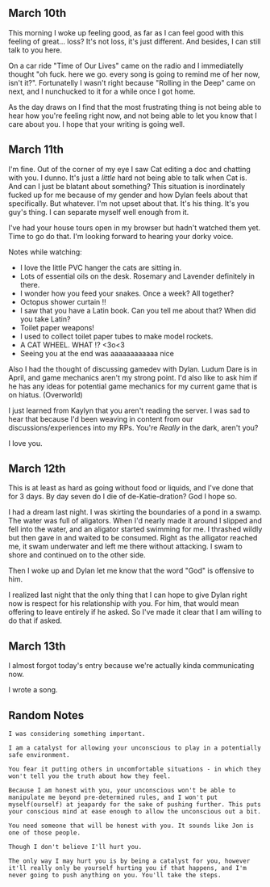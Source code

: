 March 10th
----------

This morning I woke up feeling good, as far as I can feel good with this feeling of great... loss? It's not loss, it's just different. And besides, I can still talk to you here. 

On a car ride "Time of Our Lives" came on the radio and I immediatelly thought "oh fuck. here we go. every song is going to remind me of her now, isn't it?". Fortunatelly I wasn't right because "Rolling in the Deep" came on next, and I nunchucked to it for a while once I got home. 

As the day draws on I find that the most frustrating thing is not being able to hear how you're feeling right now, and not being able to let you know that I care about you. I hope that your writing is going well. 


March 11th
----------

I'm fine. Out of the corner of my eye I saw Cat editing a doc and chatting with you. I dunno. It's just a *little* hard not being able to talk when Cat is. And can I just be blatant about something? This situation is inordinately fucked up for me because of my gender and how Dylan feels about that specifically. But whatever. I'm not upset about that. It's his thing. It's you guy's thing. I can separate myself well enough from it. 

I've had your house tours open in my browser but hadn't watched them yet. Time to go do that. I'm looking forward to hearing your dorky voice. 

Notes while watching:
* I love the little PVC hanger the cats are sitting in. 
* Lots of essential oils on the desk. Rosemary and Lavender definitely in there.
* I wonder how you feed your snakes. Once a week? All together? 
* Octopus shower curtain !!
* I saw that you have a Latin book. Can you tell me about that? When did you take Latin? 
* Toilet paper weapons! 
 * I used to collect toilet paper tubes to make model rockets. 
* A CAT WHEEL. WHAT !? <3o<3
* Seeing you at the end was aaaaaaaaaaaa nice

Also I had the thought of discussing gamedev with Dylan. Ludum Dare is in April, and game mechanics aren't my strong point. I'd also like to ask him if he has any ideas for potential game mechanics for my current game that is on hiatus. (Overworld)

I just learned from Kaylyn that you aren't reading the server. I was sad to hear that because I'd been weaving in content from our discussions/experiences into my RPs. You're *Really* in the dark, aren't you? 

I love you.


March 12th
----------

This is at least as hard as going without food or liquids, and I've done that for 3 days. By day seven do I die of de-Katie-dration? God I hope so. 

I had a dream last night. I was skirting the boundaries of a pond in a swamp. The water was full of aligators. When I'd nearly made it around I slipped and fell into the water, and an aligator started swimming for me. I thrashed wildly but then gave in and waited to be consumed. Right as the alligator reached me, it swam underwater and left me there without attacking. I swam to shore and continued on to the other side. 

Then I woke up and Dylan let me know that the word "God" is offensive to him. 

I realized last night that the only thing that I can hope to give Dylan right now is respect for his relationship with you. For him, that would mean offering to leave entirely if he asked. So I've made it clear that I am willing to do that if asked. 


March 13th
----------

I almost forgot today's entry because we're actually kinda communicating now. 

I wrote a song. 


Random Notes
------------

```
I was considering something important. 

I am a catalyst for allowing your unconscious to play in a potentially safe environment. 

You fear it putting others in uncomfortable situations - in which they won't tell you the truth about how they feel. 

Because I am honest with you, your unconscious won't be able to manipulate me beyond pre-determined rules, and I won't put myself(ourself) at jeapardy for the sake of pushing further. This puts your conscious mind at ease enough to allow the unconscious out a bit. 

You need someone that will be honest with you. It sounds like Jon is one of those people. 

Though I don't believe I'll hurt you. 

The only way I may hurt you is by being a catalyst for you, however it'll really only be yourself hurting you if that happens, and I'm never going to push anything on you. You'll take the steps. 
```
